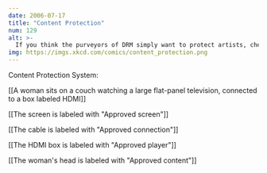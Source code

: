 ```yaml
---
date: 2006-07-17
title: "Content Protection"
num: 129
alt: >-
  If you think the purveyors of DRM simply want to protect artists, check out chapters 13 and 14 in Free Culture, by Lawrence Lessig.  Their goal is the elimination of all culture they don't control.
img: https://imgs.xkcd.com/comics/content_protection.png
---
```

Content Protection System:

[[A woman sits on a couch watching a large flat-panel television, connected to a box labeled HDMI]]

[[The screen is labeled with "Approved screen"]]

[[The cable is labeled with "Approved connection"]]

[[The HDMI box is labeled with "Approved player"]]

[[The woman's head is labeled with "Approved content"]]

